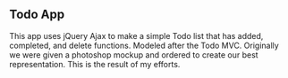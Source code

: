 ## Todo App

This app uses jQuery Ajax to make a simple Todo list that has added, completed, and delete functions. Modeled after the Todo MVC.
Originally we were given a photoshop mockup and ordered to create our best representation. This is the result of my efforts. 
